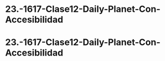 # 23.-1617-Clase12-Daily-Planet-Con-Accesibilidad
# 23.-1617-Clase12-Daily-Planet-Con-Accesibilidad
